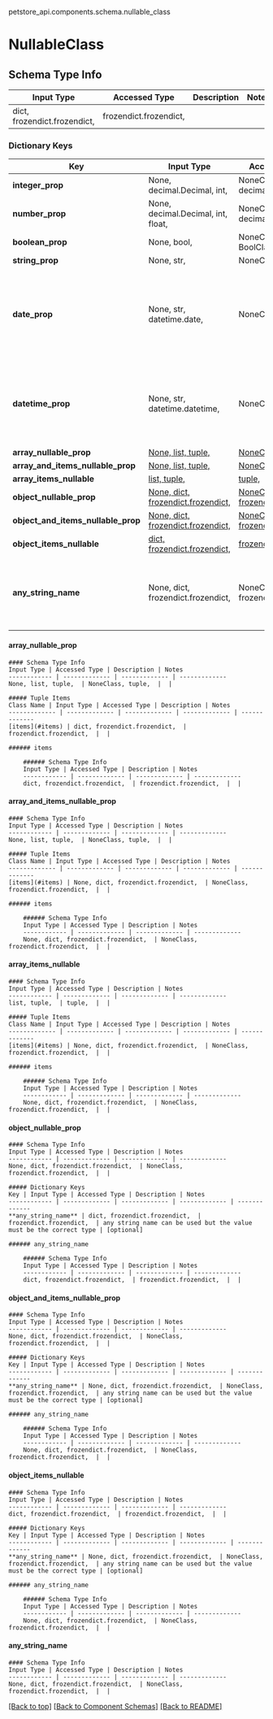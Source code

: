 <a name="top"></a>
petstore_api.components.schema.nullable_class
# NullableClass

## Schema Type Info
Input Type | Accessed Type | Description | Notes
------------ | ------------- | ------------- | -------------
dict, frozendict.frozendict,  | frozendict.frozendict,  |  |

### Dictionary Keys
Key | Input Type | Accessed Type | Description | Notes
------------ | ------------- | ------------- | ------------- | -------------
**integer_prop** | None, decimal.Decimal, int,  | NoneClass, decimal.Decimal,  |  | [optional]
**number_prop** | None, decimal.Decimal, int, float,  | NoneClass, decimal.Decimal,  |  | [optional]
**boolean_prop** | None, bool,  | NoneClass, BoolClass,  |  | [optional]
**string_prop** | None, str,  | NoneClass, str,  |  | [optional]
**date_prop** | None, str, datetime.date,  | NoneClass, str,  |  | [optional] value must conform to RFC-3339 full-date YYYY-MM-DD
**datetime_prop** | None, str, datetime.datetime,  | NoneClass, str,  |  | [optional] value must conform to RFC-3339 date-time
**array_nullable_prop** | [None, list, tuple, ](#array_nullable_prop) | [NoneClass, tuple, ](#array_nullable_prop) |  | [optional]
**array_and_items_nullable_prop** | [None, list, tuple, ](#array_and_items_nullable_prop) | [NoneClass, tuple, ](#array_and_items_nullable_prop) |  | [optional]
**array_items_nullable** | [list, tuple, ](#array_items_nullable) | [tuple, ](#array_items_nullable) |  | [optional]
**object_nullable_prop** | [None, dict, frozendict.frozendict, ](#object_nullable_prop) | [NoneClass, frozendict.frozendict, ](#object_nullable_prop) |  | [optional]
**object_and_items_nullable_prop** | [None, dict, frozendict.frozendict, ](#object_and_items_nullable_prop) | [NoneClass, frozendict.frozendict, ](#object_and_items_nullable_prop) |  | [optional]
**object_items_nullable** | [dict, frozendict.frozendict, ](#object_items_nullable) | [frozendict.frozendict, ](#object_items_nullable) |  | [optional]
**any_string_name** | None, dict, frozendict.frozendict,  | NoneClass, frozendict.frozendict,  | any string name can be used but the value must be the correct type | [optional]

#### array_nullable_prop
    
    #### Schema Type Info
    Input Type | Accessed Type | Description | Notes
    ------------ | ------------- | ------------- | -------------
    None, list, tuple,  | NoneClass, tuple,  |  |
    
    ##### Tuple Items
    Class Name | Input Type | Accessed Type | Description | Notes
    ------------- | ------------- | ------------- | ------------- | -------------
    [items](#items) | dict, frozendict.frozendict,  | frozendict.frozendict,  |  |
    
    ###### items
        
        ###### Schema Type Info
        Input Type | Accessed Type | Description | Notes
        ------------ | ------------- | ------------- | -------------
        dict, frozendict.frozendict,  | frozendict.frozendict,  |  |

#### array_and_items_nullable_prop
    
    #### Schema Type Info
    Input Type | Accessed Type | Description | Notes
    ------------ | ------------- | ------------- | -------------
    None, list, tuple,  | NoneClass, tuple,  |  |
    
    ##### Tuple Items
    Class Name | Input Type | Accessed Type | Description | Notes
    ------------- | ------------- | ------------- | ------------- | -------------
    [items](#items) | None, dict, frozendict.frozendict,  | NoneClass, frozendict.frozendict,  |  |
    
    ###### items
        
        ###### Schema Type Info
        Input Type | Accessed Type | Description | Notes
        ------------ | ------------- | ------------- | -------------
        None, dict, frozendict.frozendict,  | NoneClass, frozendict.frozendict,  |  |

#### array_items_nullable
    
    #### Schema Type Info
    Input Type | Accessed Type | Description | Notes
    ------------ | ------------- | ------------- | -------------
    list, tuple,  | tuple,  |  |
    
    ##### Tuple Items
    Class Name | Input Type | Accessed Type | Description | Notes
    ------------- | ------------- | ------------- | ------------- | -------------
    [items](#items) | None, dict, frozendict.frozendict,  | NoneClass, frozendict.frozendict,  |  |
    
    ###### items
        
        ###### Schema Type Info
        Input Type | Accessed Type | Description | Notes
        ------------ | ------------- | ------------- | -------------
        None, dict, frozendict.frozendict,  | NoneClass, frozendict.frozendict,  |  |

#### object_nullable_prop
    
    #### Schema Type Info
    Input Type | Accessed Type | Description | Notes
    ------------ | ------------- | ------------- | -------------
    None, dict, frozendict.frozendict,  | NoneClass, frozendict.frozendict,  |  |
    
    ##### Dictionary Keys
    Key | Input Type | Accessed Type | Description | Notes
    ------------ | ------------- | ------------- | ------------- | -------------
    **any_string_name** | dict, frozendict.frozendict,  | frozendict.frozendict,  | any string name can be used but the value must be the correct type | [optional]
    
    ###### any_string_name
        
        ###### Schema Type Info
        Input Type | Accessed Type | Description | Notes
        ------------ | ------------- | ------------- | -------------
        dict, frozendict.frozendict,  | frozendict.frozendict,  |  |

#### object_and_items_nullable_prop
    
    #### Schema Type Info
    Input Type | Accessed Type | Description | Notes
    ------------ | ------------- | ------------- | -------------
    None, dict, frozendict.frozendict,  | NoneClass, frozendict.frozendict,  |  |
    
    ##### Dictionary Keys
    Key | Input Type | Accessed Type | Description | Notes
    ------------ | ------------- | ------------- | ------------- | -------------
    **any_string_name** | None, dict, frozendict.frozendict,  | NoneClass, frozendict.frozendict,  | any string name can be used but the value must be the correct type | [optional]
    
    ###### any_string_name
        
        ###### Schema Type Info
        Input Type | Accessed Type | Description | Notes
        ------------ | ------------- | ------------- | -------------
        None, dict, frozendict.frozendict,  | NoneClass, frozendict.frozendict,  |  |

#### object_items_nullable
    
    #### Schema Type Info
    Input Type | Accessed Type | Description | Notes
    ------------ | ------------- | ------------- | -------------
    dict, frozendict.frozendict,  | frozendict.frozendict,  |  |
    
    ##### Dictionary Keys
    Key | Input Type | Accessed Type | Description | Notes
    ------------ | ------------- | ------------- | ------------- | -------------
    **any_string_name** | None, dict, frozendict.frozendict,  | NoneClass, frozendict.frozendict,  | any string name can be used but the value must be the correct type | [optional]
    
    ###### any_string_name
        
        ###### Schema Type Info
        Input Type | Accessed Type | Description | Notes
        ------------ | ------------- | ------------- | -------------
        None, dict, frozendict.frozendict,  | NoneClass, frozendict.frozendict,  |  |

#### any_string_name
    
    #### Schema Type Info
    Input Type | Accessed Type | Description | Notes
    ------------ | ------------- | ------------- | -------------
    None, dict, frozendict.frozendict,  | NoneClass, frozendict.frozendict,  |  |

[[Back to top]](#top) [[Back to Component Schemas]](../../../README.md#Component-Schemas) [[Back to README]](../../../README.md)
